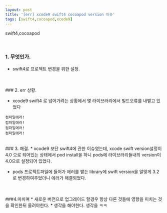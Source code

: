 ```yaml
---
layout: post
title: '[err] xcode9 swift4 cocoapod version 이슈'
tags: [swift4,cocoapod,xcode9]
---
```

swift4,cocoapod

<br>

### 1. 무엇인가.

* swift4로 프로젝트 변경을 위한 설정.

<br>
<br>
### 2. err 상황.

* xcode9 swift4 로 넘어가려는 상황에서 몇 라이브러리에서 빌드오류를 내뱉고 있었다


```
컴파일에러!
컴파일에러!
컴파일에러!
컴파일에러!
```

<br>
### 3. 해결.
* xcode9 보단 swift4에 관한 이슈였는데, xcode swift version설정이 4.0 으로 되어있는 상태에서 pod install을 하니 pods에 라이브러리들내의 version이 4.0으로 설정되어 있었다.

* pods 프로젝트파일에 들어가 에러를 뱉는 library에 swift version을 알맞게 3.2로 변경하여주었더니 에러가 해결되었다.

<br>
<br>
###4.마치며
* 새로운 버전으로 업그레이드 할경우 항상 다른 것들에 영향을 미치는 것을 확인한뒤 올려야한다.
* 생각을 해야한다. 생각을 ㅋㅋ
